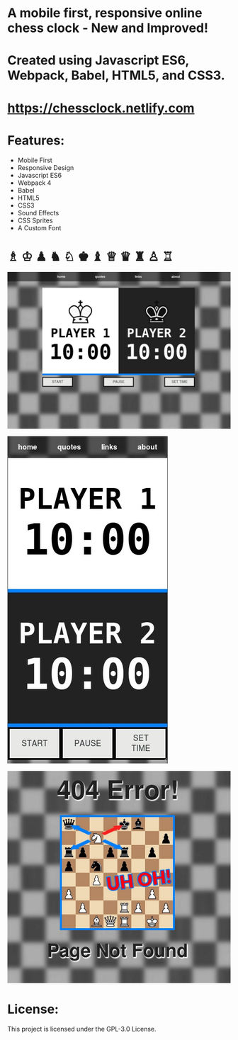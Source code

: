 # A mobile first, responsive online chess clock - New and Improved!


# Created using Javascript ES6, Webpack, Babel, HTML5, and CSS3.


# https://chessclock.netlify.com


# Features:

 * Mobile First
 * Responsive Design
 * Javascript ES6
 * Webpack 4
 * Babel
 * HTML5
 * CSS3
 * Sound Effects
 * CSS Sprites
 * A Custom Font

# &#9815; &#9812; &#9823; &#9822; &#9816; &#9818; &#9821; &#9813; &#9819; &#9820; &#9817; &#9814;


![chess clock screenshot 1](src/images/screenshot1.jpg)

![chess clock screenshot 2](src/images/screenshot2.jpg)

![chess clock screenshot 3](src/images/screenshot3.jpg)


# License:

This project is licensed under the GPL-3.0 License.

